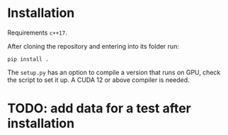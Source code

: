 # Installation

Requirements `c++17`.

After cloning the repository and entering into its folder run:

```
pip install .
```

The `setup.py` has an option to compile a version that runs on GPU, check the script to set it up.
A CUDA 12 or above compiler is needed.

# TODO: add data for a test after installation